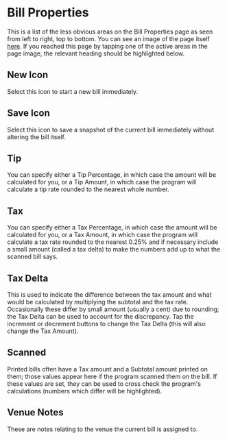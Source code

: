 ﻿# Bill Properties

This is a list of the less obvious areas on the Bill Properties page as seen from left to right, top to bottom. You can see an image of the page itself [here](propertiespage.html). If you reached this page by tapping one of the active areas in the page image, the relevant heading should be highlighted below.

## New Icon

Select this icon to start a new bill immediately.

## Save Icon

Select this icon to save a snapshot of the current bill immediately without altering the bill itself.

## Tip

You can specify either a Tip Percentage, in which case the amount will be calculated for you, or a Tip Amount, in which case the program will calculate a tip rate rounded to the nearest whole number.

## Tax

You can specify either a Tax Percentage, in which case the amount will be calculated for you, or a Tax Amount, in which case the program will calculate a tax rate rounded to the nearest 0.25% and if necessary include a small amount (called a tax delta) to make the numbers add up to what the scanned bill says.

## Tax Delta

This is used to indicate the difference between the tax amount and what would be calculated by multiplying the subtotal and the tax rate. Occasionally these differ by small amount (usually a cent) due to rounding; the Tax Delta can be used to account for the discrepancy. Tap the increment or decrement buttons to change the Tax Delta (this will also change the Tax Amount).

## Scanned

Printed bills often have a Tax amount and a Subtotal amount printed on them; those values appear here if the program scanned them on the bill. If these values are set, they can be used to cross check the program's calculations (numbers which differ will be highlighted).

## Venue Notes

These are notes relating to the venue the current bill is assigned to.
